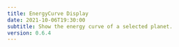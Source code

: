 ```yaml
---
title: EnergyCurve Display
date: 2021-10-06T19:30:00
subtitle: Show the energy curve of a selected planet.
version: 0.6.4
---
```

